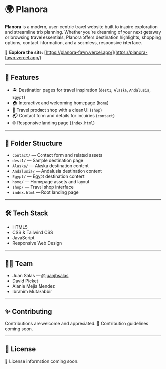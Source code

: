 # 🌍 Planora

**Planora** is a modern, user-centric travel website built to inspire exploration and streamline trip planning. Whether you're dreaming of your next getaway or browsing travel essentials, Planora offers destination highlights, shopping options, contact information, and a seamless, responsive interface.

🔗 **Explore the site:** [https://planora-fawn.vercel.app/](https://planora-fawn.vercel.app/)

---

## 🚀 Features

- 🏝️ Destination pages for travel inspiration (`dest1`, `Alaska`, `Andalusia`, `Egypt`)
- 🏠 Interactive and welcoming homepage (`home`)
- 🛒 Travel product shop with a clean UI (`shop`)
- 📬 Contact form and details for inquiries (`contact`)
- 🌐 Responsive landing page (`index.html`)

---

## 📁 Folder Structure

- `contact/` — Contact form and related assets
- `dest1/` — Sample destination page
- `Alaska/` — Alaska destination content
- `Andalusia/` — Andalusia destination content
- `Egypt/` — Egypt destination content
- `home/` — Homepage assets and layout
- `shop/` — Travel shop interface
- `index.html` — Root landing page

---

## 🛠️ Tech Stack

- HTML5
- CSS & Tailwind CSS
- JavaScript
- Responsive Web Design

---

## 👨‍💻 Team

- Juan Salas — [@juanjbsalas](https://github.com/juanjbsalas)
- David Picket
- Alanie Mejia Mendez
- Ibrahim Mutakabbir

---

## ✨ Contributing

Contributions are welcome and appreciated.
🚧 Contribution guidelines coming soon.

---

## 🪪 License

📄 License information coming soon.
